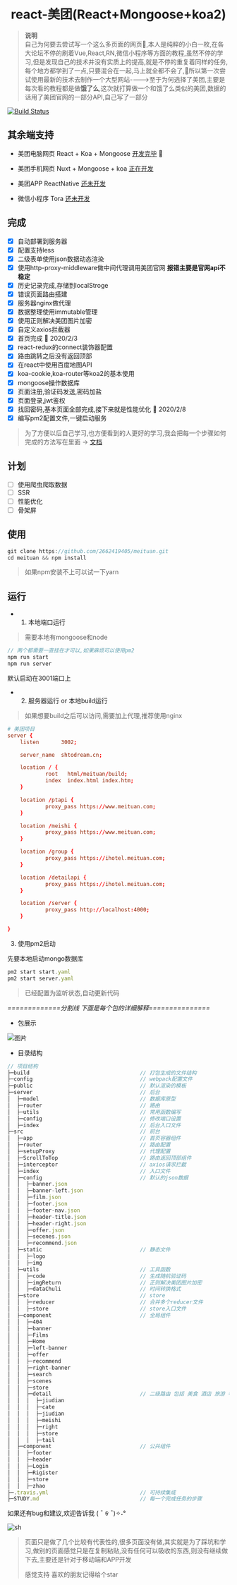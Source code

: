<div align="center">
  
# react-美团(React+Mongoose+koa2)

</div>

> **说明** <br/>
> 自己为何要去尝试写一个这么多页面的网页:100:,本人是纯粹的小白一枚,在各大论坛不停的刷着Vue,React,RN,微信小程序等方面的教程,虽然不停的学习,但是发现自己的技术并没有实质上的提高,就是不停的重复着同样的任务,每个地方都学到了一点,只要混合在一起,马上就全都不会了,:tada:所以第一次尝试使用最新的技术去制作一个大型网站---->至于为何选择了美团,主要是每次看的教程都是做**饿了么**,这次就打算做一个和饿了么类似的美团,数据的话用了美团官网的一部分API,自己写了一部分

[![Build Status](https://www.travis-ci.org/2662419405/meituan.svg?branch=master)](https://www.travis-ci.org/2662419405/meituan)

## 其余端支持

* 美团电脑网页 React + Koa + Mongoose <a href="https://github.com/2662419405/meituan">开发完毕</a> :tada:

* 美团手机网页 Nuxt + Mongoose + koa <a href="https://github.com/2662419405/meituanAn">正在开发</a>

* 美团APP ReactNative <a href="#">还未开发</a>

* 微信小程序 Tora <a href="#">还未开发</a>

## 完成

- [x] 自动部署到服务器
- [x] 配置支持less
- [x] 二级表单使用json数据动态渲染
- [x] 使用http-proxy-middleware做中间代理调用美团官网 **报错主要是官网api不稳定**
- [x] 历史记录完成,存储到localStroge
- [x] 错误页面路由搭建
- [x] 服务器nginx做代理
- [x] 数据整理使用immutable管理
- [x] 使用正则解决美团图片加密
- [x] 自定义axios拦截器
- [x] 首页完成 :tada: 2020/2/3
- [x] react-redux的connect装饰器配置
- [x] 路由跳转之后没有返回顶部
- [x] 在react中使用百度地图API
- [x] koa-cookie,koa-router等koa2的基本使用
- [x] mongoose操作数据库
- [x] 页面注册,验证码发送,密码加盐
- [x] 页面登录,jwt鉴权
- [x] 找回密码,基本页面全部完成,接下来就是性能优化 :rainbow: 2020/2/8
- [x] 编写pm2配置文件,一键启动服务

> 为了方便以后自己学习,也方便看到的人更好的学习,我会把每一个步骤如何完成的方法写在里面 -> [文档](/STUDY.md)

## 计划

- [ ] 使用爬虫爬取数据
- [ ] SSR
- [ ] 性能优化
- [ ] 骨架屏

## 使用

```js
git clone https://github.com/2662419405/meituan.git
cd meituan && npm install
```

> 如果npm安装不上可以试一下yarn

## 运行

* 1. 本地端口运行

> 需要本地有mongoose和node

```js
// 两个都需要一直挂在才可以,如果麻烦可以使用pm2
npm run start
npm run server 
```

默认启动在3001端口上

* 2. 服务器运行 or 本地build运行

> 如果想要build之后可以访问,需要加上代理,推荐使用nginx

```conf
# 美团项目
server {
	listen       3002;

	server_name  shtodream.cn;

	location / {
			root   html/meituan/build;
			index  index.html index.htm;
	}

	location /ptapi {
			proxy_pass https://www.meituan.com;
	}

	location /meishi {
			proxy_pass https://www.meituan.com;
	}

	location /group {
			proxy_pass https://ihotel.meituan.com;
	}

	location /detailapi {
			proxy_pass https://ihotel.meituan.com;
	}

	location /server {
			proxy_pass http://localhost:4000;
	}

}
```

3. 使用pm2启动

先要本地启动mongo数据库

```js
pm2 start start.yaml
pm2 start server.yaml
```

> 已经配置为监听状态,自动更新代码

*=============分割线  下面是每个包的详细解释===============*

* 包展示

![图片](https://cdn.jsdelivr.net/gh/2662419405/imgs/tu/meituan.png)

* 目录结构

```js
// 项目结构
├─build                                   // 打包生成的文件结构
├─config                                  // webpack配置文件
├─public                                  // 默认渲染的模板
├─server                                  // 后台
│  ├─model                                // 数据库原型     
│  ├─router                               // 路由
│  ├─utils                                // 常用函数编写
│  ├─config                               // 修改端口设置
│  ├─index                                // 后台入口文件
├─src                                     // 前台
│  ├─app                                  // 首页容器组件
│  ├─router                               // 路由配置
│  ├─setupProxy                           // 代理配置
│  ├─ScrollToTop                          // 路由返回顶部组件
│  ├─interceptor                          // axios请求拦截
│  ├─index                                // 入口文件
│  ├─config                               // 默认的json数据
│  │  ├─banner.json
│  │  ├─banner-left.json
│  │  ├─film.json
│  │  ├─footer.json
│  │  ├─footer-nav.json
│  │  ├─header-title.json
│  │  ├─header-right.json
│  │  ├─offer.json
│  │  ├─secenes.json
│  │  ├─recommend.json
│  ├─static                               // 静态文件
│  │  ├─logo
│  │  ├─img
│  ├─utils                                // 工具函数
│  │  ├─code                              // 生成随机验证码
│  │  ├─imgReturn                         // 正则解决美团图片加密
│  │  ├─dataChuli                         // 时间转换格式
│  ├─store                                // store
│  │  ├─reducer                           // 合并多个reducer文件
│  │  ├─store                             // store入口文件
│  ├─component                            // 全局组件
│  │  ├─404
│  │  ├─banner
│  │  ├─Films
│  │  ├─Home
│  │  ├─left-banner
│  │  ├─offer
│  │  ├─recommend
│  │  ├─right-banner
│  │  ├─search
│  │  ├─scenes
│  │  ├─store
│  │  ├─detail                            // 二级路由 包括 美食 酒店 旅游 等
│  │  │  ├─jiudian
│  │  │  ├─cate
│  │  │  ├─jiudian
│  │  │  ├─meishi
│  │  │  ├─right
│  │  │  ├─store
│  │  │  ├─tail
│  ├─component                            // 公共组件
│  │  ├─footer
│  │  ├─header
│  │  ├─Login
│  │  ├─Rigister
│  │  ├─store
│  │  ├─zhao
├─.travis.yml                             // 可持续集成
├─STUDY.md                                // 每一个完成任务的步骤
```

如果还有bug和建议,欢迎告诉我  (͏ ˉ ꈊ ˉ)✧˖°

![sh](https://studyit.club/Study/qq.jpg)

>  页面只是做了几个比较有代表性的,很多页面没有做,其实就是为了踩坑和学习,做别的页面感觉只是在复制粘贴,没有任何可以吸收的东西,则没有继续做下去,主要还是针对于移动端和APP开发
> 
> 感觉支持  喜欢的朋友记得给个star  